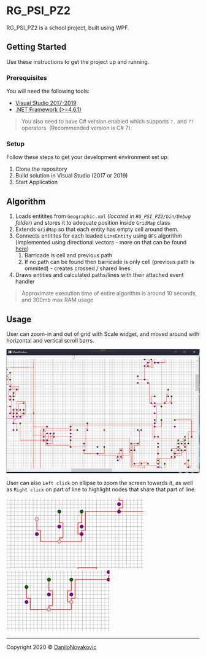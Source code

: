 # RG_PSI_PZ2

RG_PSI_PZ2 is a school project, built using WPF.

## Getting Started

Use these instructions to get the project up and running.

### Prerequisites

You will need the following tools:

- [Visual Studio 2017-2019](https://www.visualstudio.com/downloads/)
- [.NET Framework (>=4.6.1)](https://dotnet.microsoft.com/download/dotnet-framework)

> You also need to have C# version enabled which supports `?.` and `??` operators. (Recommended version is C# 7).

### Setup

Follow these steps to get your development environment set up:

  1. Clone the repository
  1. Build solution in Visual Studio (2017 or 2019)
  1. Start Application

## Algorithm

1. Loads entitites from `Geographic.xml` (*located in `RG_PSI_PZ2/bin/Debug` folder*) and stores it to adequate position inside `GridMap` class
1. Extends `GridMap` so that each entity has empty cell around them.
1. Connects entitites for each loaded `LineEntity` using `BFS` algorithm (implemented using directional vectors - more on that can be found [here](https://youtu.be/KiCBXu4P-2Y))
    1. Barricade is cell and previous path
    1. If no path can be found then barricade is only cell (previous path is ommited) - creates crossed / shared lines
1. Draws entities and calculated paths/lines with their attached event handler

> Approximate execution time of entire algorithm is around 10 seconds, and 300mb max RAM usage

## Usage

User can zoom-in and out of grid with Scale widget, and moved around with horizontal and vertical scroll barrs.

![app-demo](./doc/app_demo.PNG)

User can also `Left click` on ellipse to zoom the screen towards it, as well as `Right click` on part of line to highlight nodes that share that part of line.

![marked_example_1](./doc/oznacena_dva_a.PNG)
![marked_example_2](./doc/oznacena_dva_b.PNG)

---

Copyright 2020 © [DaniloNovakovic](https://github.com/DaniloNovakovic)